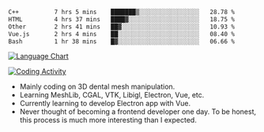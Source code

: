 <!--START_SECTION:waka-->

```txt
C++          7 hrs 5 mins    ███████▒░░░░░░░░░░░░░░░░░   28.78 %
HTML         4 hrs 37 mins   ████▓░░░░░░░░░░░░░░░░░░░░   18.75 %
Other        2 hrs 41 mins   ██▓░░░░░░░░░░░░░░░░░░░░░░   10.93 %
Vue.js       2 hrs 4 mins    ██░░░░░░░░░░░░░░░░░░░░░░░   08.40 %
Bash         1 hr 38 mins    █▓░░░░░░░░░░░░░░░░░░░░░░░   06.66 %
```

<!--END_SECTION:waka-->

<!--START_SECTION:waka_lang_chart_svg-->
[![Language Chart](https://wakatime.com/share/@DYPro_MIKE/13ed6aa1-fa8f-42b5-8fa7-97c58e94375f.svg)](https://wakatime.com)
<!--END_SECTION:waka_lang_chart_svg-->

<!--START_SECTION:waka_coding_activity_svg-->
[![Coding Activity](https://wakatime.com/share/@DYPro_MIKE/2224f81a-edc4-46bb-b59e-25de5147ed15.svg)](https://wakatime.com)
<!--END_SECTION:waka_coding_activity_svg-->

<!--
**0x11111111/0x11111111** is a ✨ _special_ ✨ repository because its `README.md` (this file) appears on your GitHub profile.

Here are some ideas to get you started:

- 🔭 I’m currently working on ...
- 🌱 I’m currently learning ...
- 👯 I’m looking to collaborate on ...
- 🤔 I’m looking for help with ...
- 💬 Ask me about ...
- 📫 How to reach me: ...
- 😄 Pronouns: ...
- ⚡ Fun fact: ...
-->
- Mainly coding on 3D dental mesh manipulation.
- Learning MeshLib, CGAL, VTK, Libigl, Electron, Vue, etc.
- Currently learning to develop Electron app with Vue.
- Never thought of becoming a frontend developer one day. To be honest, this process is much more interesting than I expected.
